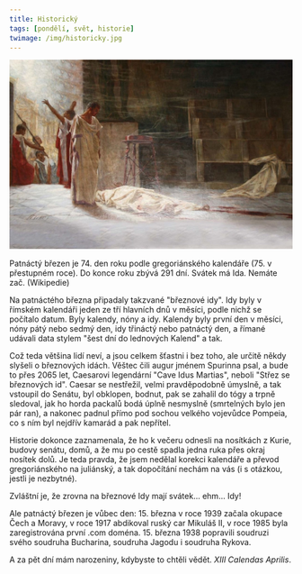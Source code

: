 ```yaml
---
title: Historický
tags: [pondělí, svět, historie]
twimage: /img/historicky.jpg
---
```


![cover](/img/historicky.jpg)

Patnáctý březen je 74. den roku podle gregoriánského kalendáře (75. v přestupném roce). Do konce roku zbývá 291 dní. Svátek má Ida. Nemáte zač. (Wikipedie)

Na patnáctého března připadaly takzvané "březnové idy". Idy byly v římském kalendáři jeden ze tří hlavních dnů v měsíci, podle nichž se počítalo datum. Byly kalendy, nóny a idy. Kalendy byly první den v měsíci, nóny pátý nebo sedmý den, idy třináctý nebo patnáctý den, a římané udávali data stylem "šest dní do lednových Kalend" a tak.

Což teda většina lidí neví, a jsou celkem šťastni i bez toho, ale určitě někdy slyšeli o březnových idách. Věštec čili augur jménem Spurinna psal, a bude to přes 2065 let, Caesarovi legendární "Cave Idus Martias", neboli "Střez se březnových id". Caesar se nestřežil, velmi pravděpodobně úmyslně, a tak vstoupil do Senátu, byl obklopen, bodnut, pak se zahalil do tógy a trpně sledoval, jak ho horda packalů bodá úplně nesmyslně (smrtelných bylo jen pár ran), a nakonec padnul přímo pod sochou velkého vojevůdce Pompeia, co s ním byl nejdřív kamarád a pak nepřítel.

Historie dokonce zaznamenala, že ho k večeru odnesli na nosítkách z Kurie, budovy senátu, domů, a že mu po cestě spadla jedna ruka přes okraj nosítek dolů. Je teda pravda, že jsem nedělal korekci kalendáře a převod gregoriánského na juliánský, a tak dopočítání nechám na vás (i s otázkou, jestli je nezbytné).

Zvláštní je, že zrovna na březnové Idy mají svátek... ehm... Idy!

Ale patnáctý březen je vůbec den: 15. března v roce 1939 začala okupace Čech a Moravy, v roce 1917 abdikoval ruský car Mikuláš II, v roce 1985 byla zaregistrována první .com doména. 15. března 1938 popravili soudruzi svého soudruha Bucharina, soudruha Jagodu i soudruha Rykova.

A za pět dní mám narozeniny, kdybyste to chtěli vědět. _XIII Calendas Aprilis_.